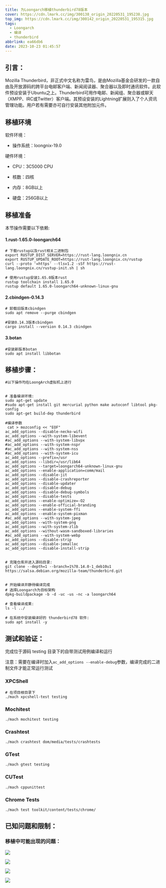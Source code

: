 ```yaml
---
title: 为Loongarch移植thunderbird78版本
cover: https://cdn.lmark.cc/img/300138_origin_20220531_195238.jpg
top_img: https://cdn.lmark.cc/img/300142_origin_20220531_195315.jpg
tags:
  - Loongarch
  - 编译
  - thunderbird
abbrlink: ea66db6
date: 2023-10-23 01:45:57
---
```


## 引言：

Mozilla Thunderbird，非正式中文名称为雷鸟，是由Mozilla基金会研发的一款自由及开放源码的跨平台电邮客户端、新闻阅读器、聚合器以及即时通讯软件。此软件预设安装于Ubuntu之上。Thunderbird可用作电邮、新闻组、聚合器或聊天（XMPP、IRC或Twitter）客户端。其预设安装的Lightning扩展则入了个人资讯管理功能。用户若有需要亦可自行安装其他附加元件。



## 移植环境



软件环境：

- 操作系统：loongnix-19.0





硬件环境：

- CPU：3C5000 CPU

- 核数：四核

- 内存：8GB以上

- 硬盘：256GB以上



## 移植准备

本节操作需要以下依赖:

#### 1.rust-1.65.0-loongarch64

```shell
# 下载rustup以及rust相关二进制包
export RUSTUP_DIST_SERVER=https://rust-lang.loongnix.cn
export RUSTUP_UPDATE_ROOT=https://rust-lang.loongnix.cn/rustup
curl --proto '=https' --tlsv1.2 -sSf https://rust-lang.loongnix.cn/rustup-init.sh | sh

# 使用rustup安装1.65.0版本rust
rustup toolchain install 1.65.0
rustup default 1.65.0-loongarch64-unknown-linux-gnu
```





####  2.cbindgen-0.14.3

```shell
# 卸载旧版本cbindgen
sudo apt remove --purge cbindgen

#安装0.14.3版本cbindgen
cargo install --version 0.14.3 cbindgen
```





#### 3.botan

```
#安装新版本botan
sudo apt install libbotan
```





## 移植步骤：

```shell
#以下操作均在LoongArch虚拟机上进行


# 准备编译环境:
sudo apt-get update
#sudo apt-get install git mercurial python make autoconf libtool pkg-config
sudo apt-get build-dep thunderbird

#编译参数
 cat > mozconfig << "EOF"
ac_add_options --disable-necko-wifi
ac_add_options --with-system-libevent
#ac_add_options --with-system-libvpx
#ac_add_options --with-system-nspr
#ac_add_options --with-system-nss
#ac_add_options --with-system-icu
ac_add_options --prefix=/usr
ac_add_options --libdir=/usr/lib64
ac_add_options --target=loongarch64-unknown-linux-gnu
ac_add_options --enable-application=comm/mail
ac_add_options --disable-jit
ac_add_options --disable-crashreporter
ac_add_options --disable-updater
ac_add_options --disable-debug
ac_add_options --disable-debug-symbols
ac_add_options --disable-tests
ac_add_options --enable-optimize=-O2
ac_add_options --enable-official-branding
ac_add_options --enable-system-ffi
ac_add_options --enable-system-pixman
#ac_add_options --with-system-jpeg
ac_add_options --with-system-png
ac_add_options --with-system-zlib
ac_add_options --without-wasm-sandboxed-libraries
#ac_add_options --with-system-webp
ac_add_options --disable-strip
ac_add_options --disable-jemalloc
ac_add_options --disable-install-strip


# 克隆仓库并进入源码目录:
git clone --depth=1 --branch=1%78.14.0-1_deb10u1 https://salsa.debian.org/mozilla-team/thunderbird.git


# 开始编译并静待编译完成
# 选择Loongarch为目标架构
dpkg-buildpackage -b -d -uc -us -nc -a loongarch64

# 查看编译成果:
ls -l ../

# 在系统中安装编译好的 thunderbird78 软件:
sudo apt install -y  
```





## 测试和验证：

完成位于源码 testing 目录下的自带测试用例编译和运行

注意：需要在编译时加入`ac_add_options --enable-debug`参数，编译完成的二进制文件才能正常运行测试



### XPCShell

```shell
# 在项目根目录下
./mach xpcshell-test testing
```



### Mochitest

```shell
./mach mochitest testing
```



### Crashtest

```
./mach crashtest dom/media/tests/crashtests
```



### GTest

```
./mach gtest testing
```



### CUTest

```
./mach cppunittest
```



### Chrome Tests

```
./mach test toolkit/content/tests/chrome/
```





## 已知问题和限制：



### 移植中可能出现的问题：

![](http://cdn.lmark.cc/img/image-20230818092326617.png)

![](http://cdn.lmark.cc/img/image-20230818092354677.png)

![](http://cdn.lmark.cc/img/image-20230818092409646.png)

![](http://cdn.lmark.cc/img/image-20230818092426168.png)


